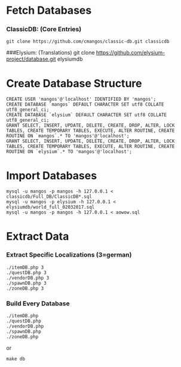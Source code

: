 # Fetch Databases

### ClassicDB: (Core Entries)
    git clone https://github.com/cmangos/classic-db.git classicdb

###Elysium: (Translations)
    git clone https://github.com/elysium-project/database.git elysiumdb

# Create Database Structure
    CREATE USER 'mangos'@'localhost' IDENTIFIED BY 'mangos';
    CREATE DATABASE `mangos` DEFAULT CHARACTER SET utf8 COLLATE utf8_general_ci;
    CREATE DATABASE `elysium` DEFAULT CHARACTER SET utf8 COLLATE utf8_general_ci;
    GRANT SELECT, INSERT, UPDATE, DELETE, CREATE, DROP, ALTER, LOCK TABLES, CREATE TEMPORARY TABLES, EXECUTE, ALTER ROUTINE, CREATE ROUTINE ON `mangos`.* TO 'mangos'@'localhost';
    GRANT SELECT, INSERT, UPDATE, DELETE, CREATE, DROP, ALTER, LOCK TABLES, CREATE TEMPORARY TABLES, EXECUTE, ALTER ROUTINE, CREATE ROUTINE ON `elysium`.* TO 'mangos'@'localhost';

# Import Databases
    mysql -u mangos -p mangos -h 127.0.0.1 < classicdb/Full_DB/ClassicDB*.sql
    mysql -u mangos -p elysium -h 127.0.0.1 < elysiumdb/world_full_02032017.sql
    mysql -u mangos -p mangos -h 127.0.0.1 < aowow.sql

# Extract Data
### Extract Specific Localizations (3=german)

    ./itemDB.php 3
    ./questDB.php 3
    ./vendorDB.php 3
    ./spawnDB.php 3
    ./zoneDB.php 3

### Build Every Database

    ./itemDB.php
    ./questDB.php
    ./vendorDB.php
    ./spawnDB.php
    ./zoneDB.php

or

    make db
